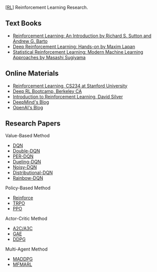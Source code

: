 [[RL](https://en.wikipedia.org/wiki/Reinforcement_learning)] Reinforcement Learning Research.

## Text Books
* [Reinforcement Learning: An Introduction by Richard S. Sutton and Andrew G. Barto](https://web.stanford.edu/class/psych209/Readings/SuttonBartoIPRLBook2ndEd.pdf)
* [Deep Reinforcement Learning: Hands-on by Maxim Lapan](https://www.packtpub.com/data/deep-reinforcement-learning-hands-on-second-edition)
* [Statistical Reinforcement Learning: Modern Machine Learning Approaches by Masashi Sugiyama](https://www.crcpress.com/Statistical-Reinforcement-Learning-Modern-Machine-Learning-Approaches/Sugiyama/p/book/9781439856895)

## Online Materials
* [Reinforcement Learning, CS234 at Stanford University](https://www.youtube.com/playlist?list=PLoROMvodv4rOSOPzutgyCTapiGlY2Nd8u)
* [Deep RL Bootcamp, Berkeley CA](https://sites.google.com/view/deep-rl-bootcamp/lectures)
* [Introduction to Reinforcement Learning, David Silver](https://www.youtube.com/playlist?list=PLqYmG7hTraZDM-OYHWgPebj2MfCFzFObQ)
* [DeepMind's Blog](https://deepmind.com/blog)
* [OpenAI's Blog](https://openai.com/blog/)

## Research Papers

Value-Based Method

* [DQN](https://arxiv.org/pdf/1312.5602.pdf)
* [Double-DQN](https://arxiv.org/pdf/1509.06461.pdf)
* [PER-DQN](https://arxiv.org/pdf/1511.05952.pdf)
* [Dueling-DQN](https://arxiv.org/pdf/1511.06581.pdf)
* [Noisy-DQN](https://arxiv.org/pdf/1706.10295.pdf)
* [Distributional-DQN](https://arxiv.org/pdf/1710.10044.pdf)
* [Rainbow-DQN](https://arxiv.org/pdf/1710.02298.pdf)

Policy-Based Method

* [Reinforce](https://link.springer.com/content/pdf/10.1007/BF00992696.pdf)
* [TRPO](https://arxiv.org/pdf/1502.05477.pdf)
* [PPO](https://arxiv.org/pdf/1707.06347.pdf)

Actor-Critic Method
* [A2C/A3C](https://arxiv.org/pdf/1602.01783.pdf)
* [GAE](https://arxiv.org/pdf/1506.02438.pdf)
* [DDPG](https://arxiv.org/pdf/1509.02971.pdf)

Multi-Agent Method
* [MADDPG](https://arxiv.org/pdf/1706.02275.pdf)
* [MFMARL](https://arxiv.org/pdf/1802.05438.pdf)
